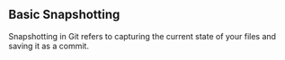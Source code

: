 ## Basic Snapshotting

Snapshotting in Git refers to capturing the current state of your files and saving it as a commit.
